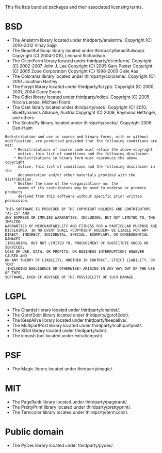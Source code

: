 This file lists bundled packages and their associated licensing terms.

# BSD

* The Ansistrm library located under thirdparty/ansistrm/.
  Copyright (C) 2010-2012 Vinay Sajip
* The Beautiful Soup library located under thirdparty/beautifulsoup/.
  Copyright (C) 2004-2010, Leonard Richardson
* The ClientForm library located under thirdparty/clientform/.
  Copyright (C) 2002-2007 John J. Lee
  Copyright (C) 2005 Gary Poster
  Copyright (C) 2005 Zope Corporation
  Copyright (C) 1998-2000 Gisle Aas
* The Colorama library located under thirdparty/colorama/.
  Copyright (C) 2010 Jonathan Hartley
* The Fcrypt library located under thirdparty/fcrypt/.
  Copyright (C) 2000, 2001, 2004 Carey Evans
* The Odict library located under thirdparty/odict/.
  Copyright (C) 2005 Nicola Larosa, Michael Foord
* The Oset library located under thirdparty/oset/.
  Copyright (C) 2010, BlueDynamics Alliance, Austria
  Copyright (C) 2009, Raymond Hettinger, and others
* The SocksiPy library located under thirdparty/socks/.
 Copyright 2006 Dan-Haim

````
Redistribution and use in source and binary forms, with or without
modification, are permitted provided that the following conditions are met:
    * Redistributions of source code must retain the above copyright
      notice, this list of conditions and the following disclaimer.
    * Redistributions in binary form must reproduce the above copyright
      notice, this list of conditions and the following disclaimer in the
      documentation and/or other materials provided with the distribution.
    * Neither the name of the <organization> nor the
      names of its contributors may be used to endorse or promote products
      derived from this software without specific prior written permission.

THIS SOFTWARE IS PROVIDED BY THE COPYRIGHT HOLDERS AND CONTRIBUTORS "AS IS" AND
ANY EXPRESS OR IMPLIED WARRANTIES, INCLUDING, BUT NOT LIMITED TO, THE IMPLIED
WARRANTIES OF MERCHANTABILITY AND FITNESS FOR A PARTICULAR PURPOSE ARE
DISCLAIMED. IN NO EVENT SHALL <COPYRIGHT HOLDER> BE LIABLE FOR ANY
DIRECT, INDIRECT, INCIDENTAL, SPECIAL, EXEMPLARY, OR CONSEQUENTIAL DAMAGES
(INCLUDING, BUT NOT LIMITED TO, PROCUREMENT OF SUBSTITUTE GOODS OR SERVICES;
LOSS OF USE, DATA, OR PROFITS; OR BUSINESS INTERRUPTION) HOWEVER CAUSED AND
ON ANY THEORY OF LIABILITY, WHETHER IN CONTRACT, STRICT LIABILITY, OR TORT
(INCLUDING NEGLIGENCE OR OTHERWISE) ARISING IN ANY WAY OUT OF THE USE OF THIS
SOFTWARE, EVEN IF ADVISED OF THE POSSIBILITY OF SUCH DAMAGE.
````

# LGPL

* The Chardet library located under thirdparty/chardet/.
* The Gprof2dot library located under thirdparty/gprof2dot/.
* The KeepAlive library located under thirdparty/keepalive/.
* The MultipartPost library located under thirdparty/multipartpost/.
* The XDot library located under thirdparty/xdot/.
* The icmpsh tool located under extra/icmpsh/.

# PSF

* The Magic library located under thirdparty/magic/.

# MIT

* The PageRank library located under thirdparty/pagerank/.
* The PrettyPrint library located under thirdparty/prettyprint/.
* The Termcolor library located under thirdparty/termcolor/.

# Public domain

* The PyDes library located under thirdparty/pydes/.

